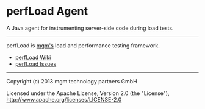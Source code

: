 # perfLoad Agent

A Java agent for instrumenting server-side code during load tests.

---

perfLoad is [mgm's](http://www.mgm-tp.com) load and performance testing framework.

* [perfLoad Wiki](https://github.com/mgm-tp/perfload/wiki)
* [perfLoad Issues](https://github.com/mgm-tp/perfload/issues)

---

Copyright (c) 2013 mgm technology partners GmbH

Licensed under the Apache License, Version 2.0 (the "License"),
http://www.apache.org/licenses/LICENSE-2.0
